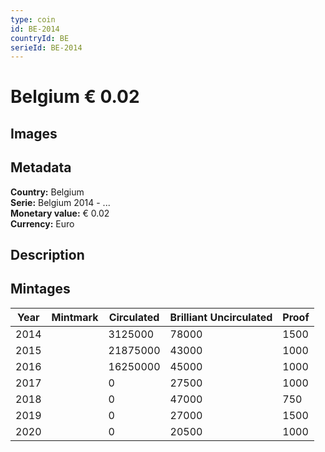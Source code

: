 ```yaml
---
type: coin
id: BE-2014
countryId: BE
serieId: BE-2014
---
```


# Belgium € 0.02

## Images


## Metadata

**Country:** Belgium\
**Serie:** Belgium 2014 - ...\
**Monetary value:** € 0.02\
**Currency:** Euro

## Description


## Mintages
| Year | Mintmark | Circulated | Brilliant Uncirculated | Proof |
| ---- | -------- | ---------- | ---------------------- | ----- |
| 2014 |  | 3125000| 78000 | 1500 |
| 2015 |  | 21875000| 43000 | 1000 |
| 2016 |  | 16250000| 45000 | 1000 |
| 2017 |  | 0| 27500 | 1000 |
| 2018 |  | 0| 47000 | 750 |
| 2019 |  | 0| 27000 | 1500 |
| 2020 |  | 0| 20500 | 1000 |
